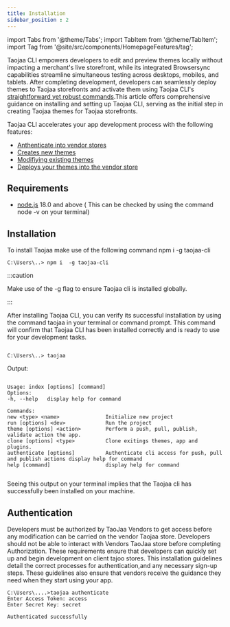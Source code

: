 ```yaml
---
title: Installation
sidebar_position : 2
---
```


import Tabs from '@theme/Tabs';
import TabItem from '@theme/TabItem';
import Tag from '@site/src/components/HomepageFeatures/tag';



Taojaa CLI empowers developers to edit and preview themes locally without impacting a merchant's live storefront, while its integrated Browsersync capabilities streamline simultaneous testing across desktops, mobiles, and tablets. After completing development, developers can seamlessly deploy themes to Taojaa storefronts and activate them using Taojaa CLI's [straightforward yet robust commands](Commands.md).This article offers comprehensive guidance on installing and setting up Taojaa CLI, serving as the initial step in creating Taojaa themes for Taojaa storefronts.


 Taojaa CLI accelerates your app development process with the following features:

 - [Anthenticate into vendor stores](#authentication)
 - [Creates new themes](#initializing-a-new-team)
 - [Modifiying  existing themes](#initialize-an-existing-taojaa-theme)
 - [Deploys your themes into the vendor store](#deploying-to-store)



## Requirements
- [node.js](https://nodejs.org/en/download/package-manager) 18.0 and above ( This can be checked by using the command node -v on your terminal)

## Installation
To install Taojaa make use of the following command  <Tag color = "#A020F0" >npm i  -g taojaa-cli </Tag>

 ```
 C:\Users\..> npm i  -g taojaa-cli 

 ```


:::caution

 Make use of the -g flag to ensure Taojaa cli is installed globally.

 :::


After installing Taojaa CLI, you can verify its successful installation by using the command  <Tag color = "#A020F0" >taojaa</Tag>
 in your terminal or command prompt. This command will confirm that Taojaa CLI has been installed correctly and is ready to use for your development tasks.

 
 ```

 C:\Users\..> taojaa 

 ```

 Output:

 ```

 Usage: index [options] [command]
 Options:
 -h, --help   display help for command

 Commands:
 new <type> <name>               Initialize new project
 run [options] <dev>             Run the project
 theme [options] <action>        Perform a push, pull, publish, validate action the app.
 clone [options] <type>          Clone exitings themes, app and plugins.
 authenticate [options]          Authenticate cli access for push, pull and publish actions display help for command
 help [command]                  display help for command
 
 
 ```

 Seeing this output on your terminal implies that the Taojaa cli has successfully been installed on your machine.


 
 ## Authentication
 Developers must be authorized by TaoJaa Vendors to get access before any modification can be carried on the vendor Taojaa store. Developers should not be able to interact with Vendors TaoJaa store  before completing Authorization. These requirements ensure that developers can quickly set up and begin development on client tajoo stores. This installation guidelines detail the correct processes for authentication,and  any necessary sign-up steps. These guidelines also ensure that vendors receive the guidance they need when they start using your app.
    

 ```
 C:\Users\....>taojaa authenticate
 Enter Access Token: access
 Enter Secret Key: secret

 Authenticated successfully

 ```


 
